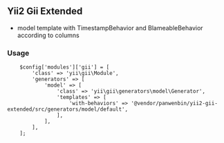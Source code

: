 ## Yii2 Gii Extended
- model template with TimestampBehavior and BlameableBehavior according to columns

### Usage
```
    $config['modules']['gii'] = [
        'class' => 'yii\gii\Module',
        'generators' => [
            'model' => [
                'class' => 'yii\gii\generators\model\Generator',
                'templates' => [
                    'with-behaviors' => '@vendor/panwenbin/yii2-gii-extended/src/generators/model/default',
                ],
            ],
        ],
    ];
```